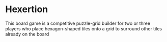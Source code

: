 # Hexertion
 This board game is a competitive puzzle-grid builder for two or three players who place hexagon-shaped tiles onto a grid to surround other tiles already on the board
